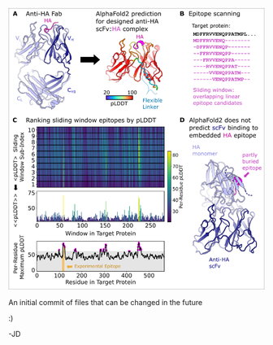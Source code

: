 ![Logo of the project](images/Fig1.png)

An initial commit of files that can be changed in the future 

:)

-JD
